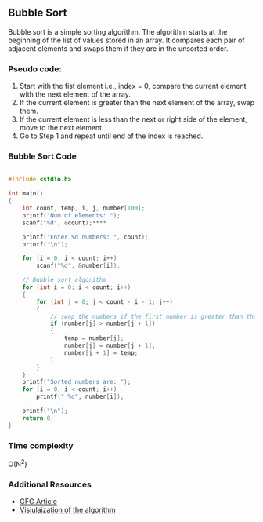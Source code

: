 ## Bubble Sort

Bubble sort is a simple sorting algorithm. The algorithm starts at the beginning of the list of values stored in an array. It compares each pair of adjacent elements and swaps them if they are in the unsorted order.


### Pseudo code: 
1. Start with the fist element i.e., index = 0, compare the current element with the next element of the array. 
2.  If the current element is greater than the next element of the array, swap them. 
3. If the current element is less than the next or right side of the element, move to the next element. 
4. Go to Step 1 and repeat until end of the index is reached.

### Bubble Sort Code

```cpp

#include <stdio.h>

int main()
{
    int count, temp, i, j, number[100];
    printf("Num of elements: ");
    scanf("%d", &count);****

    printf("Enter %d numbers: ", count);
    printf("\n");

    for (i = 0; i < count; i++)
        scanf("%d", &number[i]);

    // Bubble sort algorithm
    for (int i = 0; i < count; i++)
    {
        for (int j = 0; j < count - i - 1; j++)
        {
            // swap the numbers if the first number is greater than the second number
            if (number[j] > number[j + 1])
            {
                temp = number[j];
                number[j] = number[j + 1];
                number[j + 1] = temp;
            }
        }
    }
    printf("Sorted numbers are: ");
    for (i = 0; i < count; i++)
        printf(" %d", number[i]);

    printf("\n");
    return 0;
}

 ```

### Time complexity

O(N<sup>2</sup>)


### Additional Resources

- [GFG Article](https://www.geeksforgeeks.org/bubble-sort/)
- [Visiulaization of the algorithm](https://visualgo.net/en/sorting)
